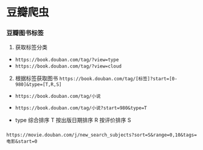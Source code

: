 # 豆瓣爬虫


### 豆瓣图书标签

1. 获取标签分类

- `https://book.douban.com/tag/?view=type`
- `https://book.douban.com/tag/?view=cloud`

2. 根据标签获取图书 `https://book.douban.com/tag/[标签]?start=[0-980]&type=[T,R,S]`

- `https://book.douban.com/tag/小说`
- `https://book.douban.com/tag/小说?start=980&type=T`

- type  综合排序 T   按出版日期排序 R   按评价排序 S


### 

`https://movie.douban.com/j/new_search_subjects?sort=S&range=0,10&tags=电影&start=0`